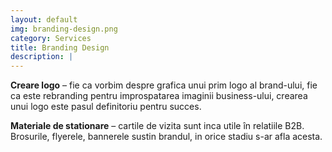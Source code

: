 ```yaml
---
layout: default
img: branding-design.png
category: Services
title: Branding Design
description: |
---
```

   <strong>Creare logo</strong> – fie ca vorbim despre grafica unui prim logo al brand-ului, fie ca este rebranding pentru improspatarea imaginii business-ului, crearea unui logo este pasul definitoriu pentru succes.

  <strong>Materiale de stationare</strong> – cartile de vizita sunt inca utile în relatiile B2B. Brosurile, flyerele, bannerele sustin brandul, in orice stadiu s-ar afla acesta.
